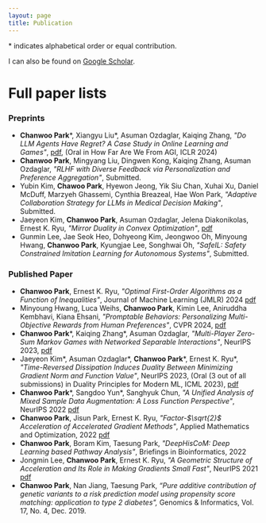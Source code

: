 ```yaml
---
layout: page
title: Publication
---
```

\* indicates alphabetical order or equal contribution.

I can also be found on [Google Scholar](https://scholar.google.com/citations?hl=en&authuser=2&user=FDG3_JMAAAAJ).

# Full paper lists
### Preprints
- **Chanwoo Park**\*, Xiangyu Liu\*, Asuman Ozdaglar, Kaiqing Zhang, _"Do LLM Agents Have Regret? A Case Study in Online Learning and Games"_, [pdf](https://arxiv.org/abs/2403.16843), (Oral in How Far Are We From AGI, ICLR 2024)
- **Chanwoo Park**, Mingyang Liu, Dingwen Kong, Kaiqing Zhang, Asuman Ozdaglar, _"RLHF with Diverse Feedback via Personalization and Preference Aggregation"_, Submitted.
- Yubin Kim, **Chawoo Park**, Hyewon Jeong, Yik Siu Chan, Xuhai Xu, Daniel McDuff, Marzyeh Ghassemi, Cynthia Breazeal, Hae Won Park, _"Adaptive Collaboration Strategy for LLMs in Medical Decision Making"_, Submitted.
- Jaeyeon Kim, **Chanwoo Park**,  Asuman Ozdaglar, Jelena Diakonikolas, Ernest K. Ryu, _"Mirror Duality in Convex Optimization"_, [pdf](https://arxiv.org/abs/2311.17296)
- Gunmin Lee, Jae Seok Heo, Dohyeong Kim, Jeongwoo Oh, Minyoung Hwang, **Chanwoo Park**, Kyungjae Lee, Songhwai Oh, _"SafeIL: Safety
Constrained Imitation Learning for Autonomous Systems"_, Submitted.
 
### Published Paper
- **Chanwoo Park**, Ernest K. Ryu, _"Optimal First-Order Algorithms as a Function of Inequalities"_, Journal of Machine Learning (JMLR) 2024 [pdf](https://arxiv.org/abs/2110.11035)
- Minyoung Hwang, Luca Weihs, **Chanwoo Park**, Kimin Lee, Aniruddha Kembhavi, Kiana Ehsani, _"Promptable Behaviors: Personalizing Multi-Objective Rewards from Human Preferences"_, CVPR 2024, [pdf](https://arxiv.org/abs/2312.09337)
- **Chanwoo Park**\*, Kaiqing Zhang\*, Asuman Ozdaglar, _"Multi-Player Zero-Sum Markov Games with Networked Separable Interactions"_, NeurIPS 2023, [pdf](https://arxiv.org/abs/2307.09470)
- Jaeyeon Kim\*, Asuman Ozdaglar\*, **Chanwoo Park**\*, Ernest K. Ryu\*, _"Time-Reversed Dissipation Induces Duality Between Minimizing Gradient Norm and Function Value"_, NeurIPS 2023, (Oral (3 out of all submissions) in Duality Principles for Modern ML, ICML 2023),  [pdf](https://arxiv.org/abs/2305.06628)
- **Chanwoo Park**\*, Sangdoo Yun\*, Sanghyuk Chun, _"A Unified Analysis of Mixed Sample Data Augmentation: A Loss Function Perspective"_, NeurIPS 2022 [pdf](https://arxiv.org/abs/2208.09913)
- **Chanwoo Park**, Jisun Park, Ernest K. Ryu, _"Factor-$\sqrt{2}$ Acceleration of Accelerated Gradient Methods"_, Applied Mathematics and Optimization, 2022 [pdf](https://arxiv.org/abs/2102.07366)
- **Chanwoo Park**, Boram Kim, Taesung Park, _"DeepHisCoM: Deep Learning based Pathway Analysis"_, Briefings in Bioinformatics, 2022
- Jongmin Lee, **Chanwoo Park**, Ernest K. Ryu, _"A Geometric Structure of Acceleration and Its Role in Making Gradients Small Fast"_, NeurIPS 2021 [pdf](https://arxiv.org/abs/2106.10439)
- **Chanwoo Park**, Nan Jiang, Taesung Park, _“Pure additive contribution of genetic variants to a risk prediction model using propensity score matching: application to type 2 diabetes",_ Genomics & Informatics, Vol. 17, No. 4, Dec. 2019. 
